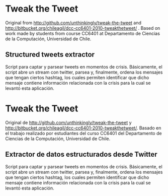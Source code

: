 # Tweak the Tweet

Original from http://github.com/unthinkingly/tweak-the-tweet and http://bitbucket.org/chileagil/dcc-cc6401-2010-tweakthetweet/ . Based on work made by students from course CC6401 at Departamento de Ciencias de la Computación, Universidad de Chile.

## Structured tweets extractor

Script para captar y parsear tweets en momentos de crisis. Básicamente, el script abre un stream con twitter, parsea y, finalmente, ordena los mensajes que tengan ciertos hashtag, los cuales permiten identificar que dicho mensaje contiene información relacionada con la crisis para la cual se levantó esta aplicación.

# Tweak the Tweet

Original de http://github.com/unthinkingly/tweak-the-tweet y http://bitbucket.org/chileagil/dcc-cc6401-2010-tweakthetweet/. Basado en el trabajo realizado por estudiantes del curso CC6401 del Departamento de Ciencias de la Computación, Universidad de Chile.

## Extractor de datos estructurados desde Twitter

Script para captar y parsear tweets en momentos de crisis. Básicamente, el script abre un stream con twitter, parsea y, finalmente, ordena los mensajes que tengan ciertos hashtag, los cuales permiten identificar que dicho mensaje contiene información relacionada con la crisis para la cual se levantó esta aplicación.
